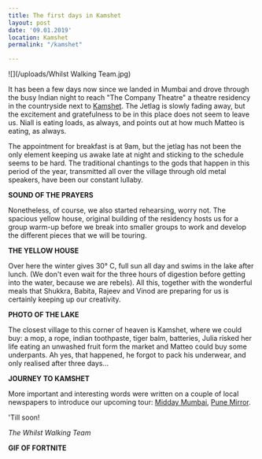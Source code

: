 ```yaml
---
title: The first days in Kamshet
layout: post
date: '09.01.2019'
location: Kamshet
permalink: "/kamshet"

---
```

![](/uploads/Whilst Walking Team.jpg)

It has been a few days now since we landed in Mumbai and drove through the busy Indian night to reach "The Company Theatre" a theatre residency in the countryside next to [Kamshet](https://www.google.com/maps/place/Kamshet,+Maharashtra+410405/@18.7644399,73.5381673,14z/data=!3m1!4b1!4m5!3m4!1s0x3bc2abf1867b9187:0x7ec39c03e715fbdb!8m2!3d18.7517777!4d73.5513956). The Jetlag is slowly fading away, but the excitement and gratefulness to be in this place does not seem to leave us. Niall is eating loads, as always, and points out at how much Matteo is eating, as always.

The appointment for breakfast is at 9am, but the jetlag has not been the only element keeping us awake late at night and sticking to the schedule seems to be hard. The traditional chantings to the gods that happen in this period of the year, transmitted all over the village through old metal speakers, have been our constant lullaby.

**SOUND OF THE PRAYERS**

Nonetheless, of course, we also started rehearsing, worry not. The spacious yellow house, original building of the residency hosts us for a group warm-up before we break into smaller groups to work and develop the different pieces that we will be touring.

**THE YELLOW HOUSE**

Over here the winter gives 30° C, full sun all day and swims in the lake after lunch. (We don't even wait for the three hours of digestion before getting into the water, because we are rebels). All this, together with the wonderful meals that Shukkra, Babita, Rajeev and Vinod are preparing for us is certainly keeping up our creativity.

**PHOTO OF THE LAKE**

The closest village to this corner of heaven is Kamshet, where we could buy: a mop, a rope, indian toothpaste, tiger balm, batteries, Julia risked her life eating an unwashed fruit form the market and Matteo could buy some underpants. Ah yes, that happened, he forgot to pack his underwear, and only realised after three days...

**JOURNEY TO KAMSHET**

More important and interesting words were written on a couple of local newspapers to introduce our upcoming tour: [Midday Mumbai](https://l.facebook.com/l.php?u=https%3A%2F%2Fwww.mid-day.com%2Farticles%2Fcurtains-down-on-power-play%2F20188164%3Ffbclid%3DIwAR3Tq4WYxacFDOzfcj62s_JH5wCj34x0BYO-BJy4ajrwMkaZe2D8DWu2WQ4&h=AT2oAqEJ60K1cSB1bUPXBAWjCRHyxCiG1rc67Sk0ZFVU6hAoi5_i4v2PhdtPTojZAx6ze5o5dCdX5Vh_cWbHdGR3hAVLuPMhBD3cjEy_IIv-zcvdJAnNYDsaA4yUYBgLEAbpkwfF24YM1kIrgBWNFAJowx4a7L-YIZChuPMIPmikLogvFrvl5IduNhiYmwrSJlAS3lT9WkI1QoSwlh9KPO9mvwH89WrNrrXIxYtnxpXzPt_AU8SSvS2xw989oqhf1wn3Zx4nrWx3gm8Q4WZM4tj20mdeG-8b9Py7VO7DG14dNXM2OmwFTZC_BBcrBElKn5dMvi_ZK8VwTdhbt9nPAw5EVw_Ltx7-En1O3jQLeifkTfS_dMkf6fmi6HPuguG5-cdGrSdO2u0otJr6f4mTd83ZInyb88WqU_IYMKaSohcx8YhdWV6x82Z2baK3NNs9MQAEo4d2pu6s5Eros98Y4sqnlLkRoNPhyt972hKhmNd0O140qsWYyNiLZ-8QGrJlSH8d1vuk8oMfxma3VW6j-4RyqXvqsEQU3PPQ7U0UcQvgVxRGsSzcYieZ8QSw5z-fWF9n-pPf8fkf8hQQQ7GF0-AIiFrpvNjtCJ7dZcs-0LSfgr-B-0D4pXUUgWkMFIwtEcFmdNJrvqo), [Pune Mirror](https://punemirror.indiatimes.com/entertainment/unwind/a-collaborative-tour-de-force/articleshow/67443848.cms?fbclid=IwAR2Sirp1dbMcyio-F6eynJaGR4_S8sVeAvbNdfeWTkdncpNx4bCenk3KzQo "Pune Mirror").

'Till soon!

_The Whilst Walking Team_

**GIF OF FORTNITE**
